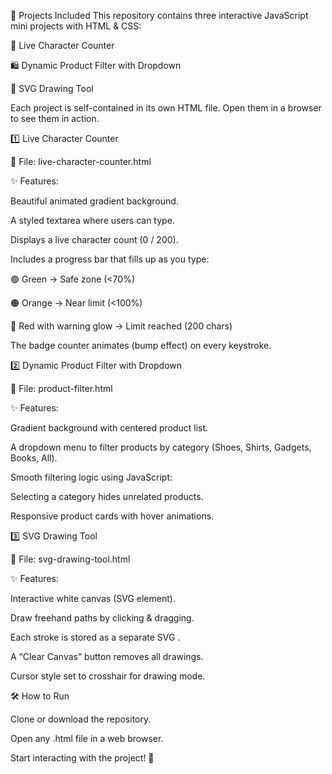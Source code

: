 🚀 Projects Included
This repository contains three interactive JavaScript mini projects with HTML & CSS:


📝 Live Character Counter

🛍️ Dynamic Product Filter with Dropdown

🎨 SVG Drawing Tool

Each project is self-contained in its own HTML file. Open them in a browser to see them in action.


1️⃣ Live Character Counter

📄 File: live-character-counter.html

✨ Features:

Beautiful animated gradient background.

A styled textarea where users can type.

Displays a live character count (0 / 200).

Includes a progress bar that fills up as you type:

🟢 Green → Safe zone (<70%)

🟠 Orange → Near limit (<100%)

🔴 Red with warning glow → Limit reached (200 chars)

The badge counter animates (bump effect) on every keystroke.

2️⃣ Dynamic Product Filter with Dropdown

📄 File: product-filter.html

✨ Features:

Gradient background with centered product list.

A dropdown menu to filter products by category (Shoes, Shirts, Gadgets, Books, All).

Smooth filtering logic using JavaScript:

Selecting a category hides unrelated products.

Responsive product cards with hover animations.

3️⃣ SVG Drawing Tool

📄 File: svg-drawing-tool.html

✨ Features:

Interactive white canvas (SVG element).

Draw freehand paths by clicking & dragging.

Each stroke is stored as a separate SVG <path>.

A “Clear Canvas” button removes all drawings.

Cursor style set to crosshair for drawing mode.

🛠️ How to Run

Clone or download the repository.

Open any .html file in a web browser.

Start interacting with the project! 🎉
